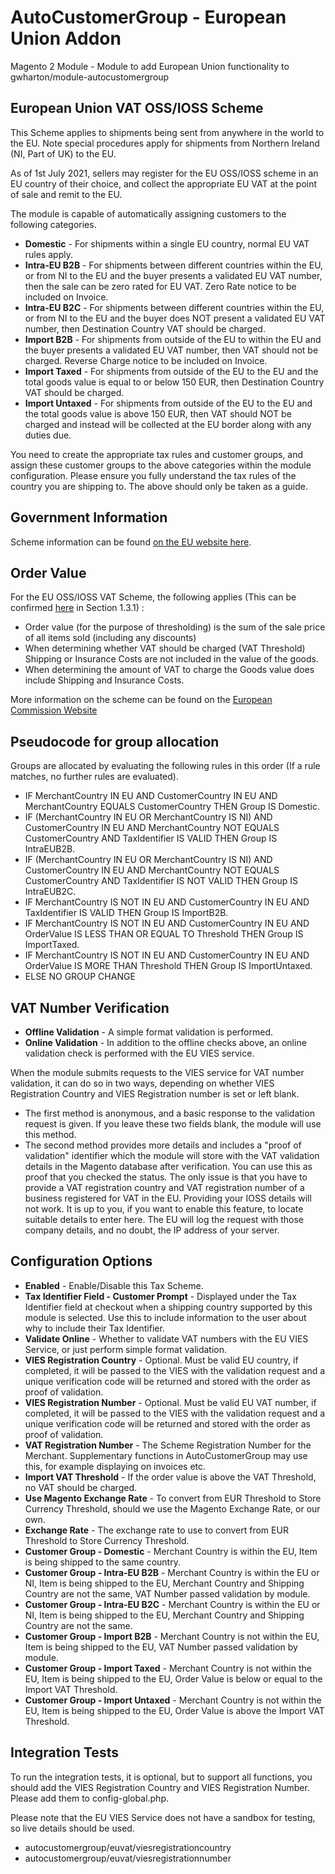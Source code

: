 <h1>AutoCustomerGroup - European Union Addon</h1>
<p>Magento 2 Module - Module to add European Union functionality to gwharton/module-autocustomergroup</p>

<h2>European Union VAT OSS/IOSS Scheme</h2>
<p>This Scheme applies to shipments being sent from anywhere in the world to the EU. Note special procedures apply for shipments from Northern Ireland (NI, Part of UK) to the EU.</p>
<p>As of 1st July 2021, sellers may register for the EU OSS/IOSS scheme in an EU country of their choice, and collect the appropriate EU VAT at the point of sale and remit to the EU.</p>
<p>The module is capable of automatically assigning customers to the following categories.</p>
<ul>
    <li><b>Domestic</b> - For shipments within a single EU country, normal EU VAT rules apply.</li>
    <li><b>Intra-EU B2B</b> - For shipments between different countries within the EU, or from NI to the EU and the buyer presents a validated EU VAT number, then the sale can be zero rated for EU VAT. Zero Rate notice to be included on Invoice.</li>
    <li><b>Intra-EU B2C</b> - For shipments between different countries within the EU, or from NI to the EU and the buyer does NOT present a validated EU VAT number, then Destination Country VAT should be charged.</li>
    <li><b>Import B2B</b> - For shipments from outside of the EU to within the EU and the buyer presents a validated EU VAT number, then VAT should not be charged. Reverse Charge notice to be included on Invoice.</li>
    <li><b>Import Taxed</b> - For shipments from outside of the EU to the EU and the total goods value is equal to or below 150 EUR, then Destination Country VAT should be charged.</li>
    <li><b>Import Untaxed</b> - For shipments from outside of the EU to the EU and the total goods value is above 150 EUR, then VAT should NOT be charged and instead will be collected at the EU border along with any duties due.</li>
</ul>
<p>You need to create the appropriate tax rules and customer groups, and assign these customer groups to the above categories within the module configuration. Please ensure you fully understand the tax rules of the country you are shipping to. The above should only be taken as a guide.</p>

<h2>Government Information</h2>
<p>Scheme information can be found <a href="https://ec.europa.eu/taxation_customs/customs-procedures/customs-formalities-low-value-consignments_en" target="_blank">on the EU website here</a>.</p>

<h2>Order Value</h2>
<p>For the EU OSS/IOSS VAT Scheme, the following applies (This can be confirmed
    <a href="https://taxation-customs.ec.europa.eu/document/download/7bfb45b8-1f40-48b5-88e0-07960bf7ff9e_en?filename=Customs%20Guidance%20doc%20on%20LVC-Clean-20220915.pdf"
    target="_blank">here</a> in Section 1.3.1) :</p>
<ul>
    <li>Order value (for the purpose of thresholding) is the sum of the sale price of all items sold (including any discounts)</li>
    <li>When determining whether VAT should be charged (VAT Threshold) Shipping or Insurance Costs are not included in the value of the goods.</li>
    <li>When determining the amount of VAT to charge the Goods value does include Shipping and Insurance Costs.</li>
</ul>
<p>More information on the scheme can be found on the <a href="https://ec.europa.eu/taxation_customs/customs-procedures/customs-formalities-low-value-consignments_en" target="_blank">European Commission Website</a></p>

<h2>Pseudocode for group allocation</h2>
<p>Groups are allocated by evaluating the following rules in this order (If a rule matches, no further rules are evaluated).</p>
<ul>
<li>IF MerchantCountry IN EU AND CustomerCountry IN EU AND MerchantCountry EQUALS CustomerCountry THEN Group IS Domestic.</li>
<li>IF (MerchantCountry IN EU OR MerchantCountry IS NI) AND CustomerCountry IN EU AND MerchantCountry NOT EQUALS CustomerCountry AND TaxIdentifier IS VALID THEN Group IS IntraEUB2B.</li>
<li>IF (MerchantCountry IN EU OR MerchantCountry IS NI) AND CustomerCountry IN EU AND MerchantCountry NOT EQUALS CustomerCountry AND TaxIdentifier IS NOT VALID THEN Group IS IntraEUB2C.</li>
<li>IF MerchantCountry IS NOT IN EU AND CustomerCountry IN EU AND TaxIdentifier IS VALID THEN Group IS ImportB2B.</li>
<li>IF MerchantCountry IS NOT IN EU AND CustomerCountry IN EU AND OrderValue IS LESS THAN OR EQUAL TO Threshold THEN Group IS ImportTaxed.</li>
<li>IF MerchantCountry IS NOT IN EU AND CustomerCountry IN EU AND OrderValue IS MORE THAN Threshold THEN Group IS ImportUntaxed.</li>
<li>ELSE NO GROUP CHANGE</li>
</ul>

<h2>VAT Number Verification</h2>
<ul>
<li><b>Offline Validation</b> - A simple format validation is performed.</li>
<li><b>Online Validation</b> - In addition to the offline checks above, an online validation check is performed with the EU VIES service.</li>
</ul>
<p>When the module submits requests to the VIES service for VAT number validation, it can do so in two ways, depending on whether VIES Registration Country and VIES Registration number is set or left blank.</p>
<ul>
<li>The first method is anonymous, and a basic response to the validation request is given. If you leave these two fields blank, the module will use this method.</li>
<li>The second method provides more details and includes a "proof of validation" identifier which the module will store with the VAT validation details in the Magento database after verification. You can use this as proof that you checked the status. The only issue is that you have to provide a VAT registration country and VAT registration number of a business registered for VAT in the EU. Providing your IOSS details will not work. It is up to you, if you want to enable this feature, to locate suitable details to enter here. The EU will log the request with those company details, and no doubt, the IP address of your server.</li>
</ul>

<h2>Configuration Options</h2>
<ul>
<li><b>Enabled</b> - Enable/Disable this Tax Scheme.</li>
<li><b>Tax Identifier Field - Customer Prompt</b> - Displayed under the Tax Identifier field at checkout when a shipping country supported by this module is selected. Use this to include information to the user about why to include their Tax Identifier.</li>
<li><b>Validate Online</b> - Whether to validate VAT numbers with the EU VIES Service, or just perform simple format validation.</li>
<li><b>VIES Registration Country</b> - Optional. Must be valid EU country, if completed, it will be passed to the VIES with the validation request and a unique verification code will be returned and stored with the order as proof of validation.</li>
<li><b>VIES Registration Number</b> - Optional. Must be valid EU VAT number, if completed, it will be passed to the VIES with the validation request and a unique verification code will be returned and stored with the order as proof of validation.</li>
<li><b>VAT Registration Number</b> - The Scheme Registration Number for the Merchant. Supplementary functions in AutoCustomerGroup may use this, for example displaying on invoices etc.</li>
<li><b>Import VAT Threshold</b> - If the order value is above the VAT Threshold, no VAT should be charged.</li>
<li><b>Use Magento Exchange Rate</b> - To convert from EUR Threshold to Store Currency Threshold, should we use the Magento Exchange Rate, or our own.</li>
<li><b>Exchange Rate</b> - The exchange rate to use to convert from EUR Threshold to Store Currency Threshold.</li>
<li><b>Customer Group - Domestic</b> - Merchant Country is within the EU, Item is being shipped to the same country.</li>
<li><b>Customer Group - Intra-EU B2B</b> - Merchant Country is within the EU or NI, Item is being shipped to the EU, Merchant Country and Shipping Country are not the same, VAT Number passed validation by module.</li>
<li><b>Customer Group - Intra-EU B2C</b> - Merchant Country is within the EU or NI, Item is being shipped to the EU, Merchant Country and Shipping Country are not the same.</li>
<li><b>Customer Group - Import B2B</b> - Merchant Country is not within the EU, Item is being shipped to the EU, VAT Number passed validation by module.</li>
<li><b>Customer Group - Import Taxed</b> - Merchant Country is not within the EU, Item is being shipped to the EU, Order Value is below or equal to the Import VAT Threshold.</li>
<li><b>Customer Group - Import Untaxed</b> - Merchant Country is not within the EU, Item is being shipped to the EU, Order Value is above the Import VAT Threshold.</li>
</ul>

<h2>Integration Tests</h2>
<p>To run the integration tests, it is optional, but to support all functions, you should add the VIES Registration Country and VIES Registration Number. Please add them to config-global.php.</p>
<p>Please note that the EU VIES Service does not have a sandbox for testing, so live details should be used.</p>
<ul>
<li>autocustomergroup/euvat/viesregistrationcountry</li>
<li>autocustomergroup/euvat/viesregistrationnumber</li>
</ul>
